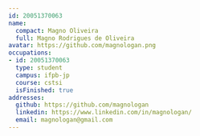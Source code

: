 ```yaml
---
id: 20051370063
name:
  compact: Magno Oliveira
  full: Magno Rodrigues de Oliveira
avatar: https://github.com/magnologan.png
occupations:
- id: 20051370063
  type: student
  campus: ifpb-jp
  course: cstsi
  isFinished: true
addresses:
  github: https://github.com/magnologan
  linkedin: https://www.linkedin.com/in/magnologan/
  email: magnologan@gmail.com
---
```


